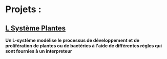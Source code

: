 # Projets :

## [L Système Plantes](plantes/README.md)

__Un L-système modélise le processus de développement et de prolifération de plantes ou de bactéries
à l'aide de différentes règles qui sont fournies à un interpreteur__

